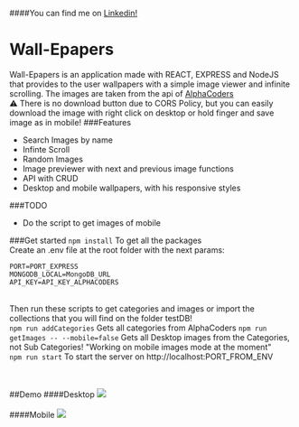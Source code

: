 ####You can find me on [Linkedin!](https://www.linkedin.com/in/aitor-navarrete/)
# Wall-Epapers

Wall-Epapers is an application made with REACT, EXPRESS and NodeJS that provides to the user wallpapers with a simple image viewer and infinite scrolling. The images are taken from the api of [AlphaCoders](https://wall.alphacoders.com/api.php)<br />
:warning: There is no download button due to CORS Policy, but you can easily download the image with right click on desktop or hold finger and save image as in mobile!
###Features
- Search Images by name
- Infinte Scroll
- Random Images
- Image previewer with next and previous image functions
- API with CRUD
- Desktop and mobile wallpapers, with his responsive styles

###TODO
- Do the script to get images of mobile

###Get started
`npm install` To get all the packages<br/>
Create an .env file at the root folder with the next params:
```
PORT=PORT_EXPRESS
MONGODB_LOCAL=MongoDB_URL
API_KEY=API_KEY_ALPHACODERS
```
<br/>Then run these scripts to get categories and images or import the collections that you will find on the folder testDB! <br/>
`npm run addCategories` Gets all categories from AlphaCoders
`npm run getImages -- --mobile=false` Gets all Desktop images from the Categories, not Sub Categories! "Working on mobile images mode at the moment"
<br/>
`npm run start` To start the server on http://localhost:PORT_FROM_ENV

<br/><br/>
##Demo
####Desktop
![](https://s8.gifyu.com/images/wallepapers_edit_0.gif)
<br/><br/>
####Mobile
![](https://s8.gifyu.com/images/wallepapers_edit_1.gif)